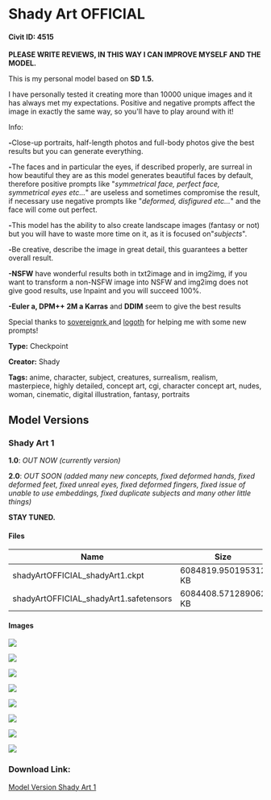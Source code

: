 # Shady Art OFFICIAL

#### Civit ID: 4515

<p><strong>PLEASE WRITE REVIEWS, IN THIS WAY I CAN IMPROVE MYSELF AND THE MODEL.</strong></p><p>This is my personal model based on <strong>SD 1.5.</strong></p><p>I have personally tested it creating more than 10000 unique images and it has always met my expectations. Positive and negative prompts affect the image in exactly the same way, so you'll have to play around with it!</p><p>Info:</p><p><strong>-</strong>Close-up portraits, half-length photos and full-body photos give the best results but you can generate everything.</p><p><strong>-</strong>The faces and in particular the eyes, if described properly, are surreal in how beautiful they are as this model generates beautiful faces by default, therefore positive prompts like "<em>symmetrical face, perfect face, symmetrical eyes etc...</em>" are useless and sometimes compromise the result, if necessary use negative prompts like "<em>deformed, disfigured etc...</em>" and the face will come out perfect.</p><p><strong>-</strong>This model has the ability to also create landscape images (fantasy or not) but you will have to waste more time on it, as it is focused on"<em>subjects</em>".</p><p><strong>-</strong>Be creative, describe the image in great detail, this guarantees a better overall result. </p><p><strong>-NSFW</strong> have wonderful results both in txt2image and in img2img, if you want to transform a non-NSFW image into NSFW and img2img does not give good results, use Inpaint and you will succeed 100%.</p><p><strong>-Euler a, DPM++ 2M a Karras</strong> and <strong>DDIM</strong> seem to give the best results</p><p></p><p>Special thanks to <a target="_blank" rel="ugc" href="https://www.reddit.com/user/sovereignrk/">sovereignrk </a>and <a rel="ugc" href="https://civitai.com/user/logoth">logoth</a> for helping me with some new prompts!</p>

**Type:** Checkpoint

**Creator:** Shady

**Tags:** anime, character, subject, creatures, surrealism, realism, masterpiece, highly detailed, concept art, cgi, character concept art, nudes, woman, cinematic, digital illustration, fantasy, portraits

## Model Versions

### Shady Art 1

<p><strong>1.0</strong>: <em>OUT NOW (currently version)</em></p><p><strong>2.0</strong>: <em>OUT SOON</em> <em>(added many new concepts, fixed deformed hands, fixed deformed feet, fixed unreal eyes, fixed deformed fingers, fixed issue of unable to use embeddings, fixed duplicate subjects and many other little things)</em></p><p><strong>STAY TUNED.</strong></p>

#### Files

| Name | Size | Type | Format | Download Url | AutoV1 | AutoV2 | SHA256 | CRC32 | BLAKE3 |
| --- | --- | --- | --- | --- | --- | --- | --- | --- | --- |
| shadyArtOFFICIAL_shadyArt1.ckpt | 6084819.950195312 KB | Model | PickleTensor | https://civitai.com/api/download/models/5121?type=Model&format=PickleTensor&size=full&fp=fp16 | 20AD9FD8 | DE4BFD9B5F | DE4BFD9B5F29556D51FBF73494BC098029BBA83B218342514FBC47A6529CC468 | B378B040 | 57A320C5685820292066404CBDB2187D7FCC596AB4F3ADD17133907F85EC4996 |
| shadyArtOFFICIAL_shadyArt1.safetensors | 6084408.571289062 KB | Model | SafeTensor | https://civitai.com/api/download/models/5121 | 6F8BDD60 | 8F0CB2925D | 8F0CB2925DF5CB348F4DCDCA9DCF6EE3772A8DA0407B7B243A26EE4196602367 | 064AD447 | 2FEC35B4522FF3F0943928523AF2B52A132C15FCFD128CCA4751CB8FB4F212CD |

#### Images

<p><img src="https://image.civitai.com/xG1nkqKTMzGDvpLrqFT7WA/a8f02057-7be7-44a6-8116-fc652d817100/width=450/38588.jpeg" /></p>

<p><img src="https://image.civitai.com/xG1nkqKTMzGDvpLrqFT7WA/66db3a6e-cff6-48ac-f73c-cef2688b9b00/width=450/38586.jpeg" /></p>

<p><img src="https://image.civitai.com/xG1nkqKTMzGDvpLrqFT7WA/0081fe8c-ce38-4e25-cdfd-1bf7b0059100/width=450/38293.jpeg" /></p>

<p><img src="https://image.civitai.com/xG1nkqKTMzGDvpLrqFT7WA/02e303d7-e2ac-4eef-c596-925d45335000/width=450/38313.jpeg" /></p>

<p><img src="https://image.civitai.com/xG1nkqKTMzGDvpLrqFT7WA/8d3bc594-96ab-473f-2662-4b4a64a50300/width=450/38294.jpeg" /></p>

<p><img src="https://image.civitai.com/xG1nkqKTMzGDvpLrqFT7WA/dd89e4df-492c-4a0a-08c1-95d8b7cb8800/width=450/38290.jpeg" /></p>

<p><img src="https://image.civitai.com/xG1nkqKTMzGDvpLrqFT7WA/ce0e853a-4612-4dc6-60bd-a59219186000/width=450/38477.jpeg" /></p>

<p><img src="https://image.civitai.com/xG1nkqKTMzGDvpLrqFT7WA/ee257bea-76ba-4424-4635-df7f9aeec500/width=450/38289.jpeg" /></p>

### Download Link:

[Model Version Shady Art 1](https://civitai.com/api/download/models/5121)

